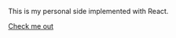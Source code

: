 This is my personal side implemented with React. 

[Check me out](https://mike-chen-portfolio.herokuapp.com/)
